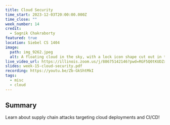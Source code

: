 ```yaml
---
title: Cloud Security
time_start: 2023-12-03T20:00:00.000Z
time_close: ""
week_number: 14
credit:
  - Sagnik Chakraborty
featured: true
location: Siebel CS 1404
image:
  path: img_9262.jpeg
  alt: A floating cloud in the sky, with a lock icon shape cut out in the middle
live_video_url: https://illinois.zoom.us/j/88675142146?pwd=RGF5Q0tKUDZxNTNBTzk3UTRRczdjUT09
slides: week-15-cloud-security.pdf
recording: https://youtu.be/Zb-GkShtMkI
tags:
  - misc
  - cloud
---
```

## Summary

Learn about supply chain attacks targeting cloud deployments and CI/CD!